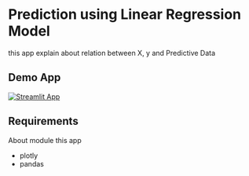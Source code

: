 # Prediction using Linear Regression Model

this app explain about relation between X, y and Predictive Data

## Demo App

[![Streamlit App](https://static.streamlit.io/badges/streamlit_badge_black_white.svg)](https://csnu-numerical-method-prediction-regression.streamlit.app/)

## Requirements

About module this app
- plotly
- pandas
